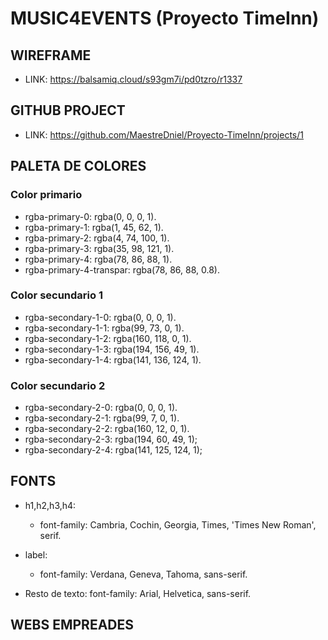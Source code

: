  
 
# MUSIC4EVENTS (Proyecto TimeInn)

## WIREFRAME
- LINK: https://balsamiq.cloud/s93gm7i/pd0tzro/r1337


## GITHUB PROJECT
- LINK: https://github.com/MaestreDniel/Proyecto-TimeInn/projects/1

## PALETA DE COLORES

### Color primario

  - rgba-primary-0: rgba(0, 0, 0, 1).
  - rgba-primary-1: rgba(1, 45, 62, 1).
  - rgba-primary-2: rgba(4, 74, 100, 1).
  - rgba-primary-3: rgba(35, 98, 121, 1).
  - rgba-primary-4: rgba(78, 86, 88, 1).
  - rgba-primary-4-transpar: rgba(78, 86, 88, 0.8).

### Color secundario 1 

  - rgba-secondary-1-0: rgba(0, 0, 0, 1).
  - rgba-secondary-1-1: rgba(99, 73, 0, 1).
  - rgba-secondary-1-2: rgba(160, 118, 0, 1).
  - rgba-secondary-1-3: rgba(194, 156, 49, 1).
  - rgba-secondary-1-4: rgba(141, 136, 124, 1).

 ### Color secundario 2 

  - rgba-secondary-2-0: rgba(0, 0, 0, 1).
  - rgba-secondary-2-1: rgba(99, 7, 0, 1).
  - rgba-secondary-2-2: rgba(160, 12, 0, 1).
  - rgba-secondary-2-3: rgba(194, 60, 49, 1);
  - rgba-secondary-2-4: rgba(141, 125, 124, 1);



## FONTS 

- h1,h2,h3,h4:
  - font-family: Cambria, Cochin, Georgia, Times, 'Times New Roman', serif.

- label:
  - font-family: Verdana, Geneva, Tahoma, sans-serif.

- Resto de texto:  font-family: Arial, Helvetica, sans-serif.



## WEBS EMPREADES

